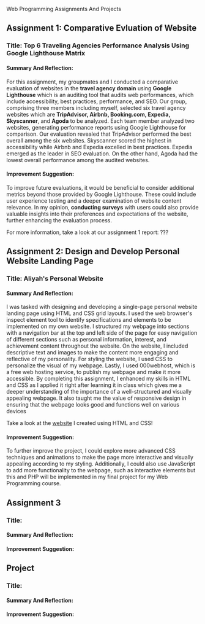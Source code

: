 Web Programming Assignments And Projects

## Assignment 1: Comparative Evluation of Website
### Title: Top 6 Traveling Agencies Performance Analysis Using Google Lighthouse Matrix

#### Summary And Reflection:
For this assignment, my groupmates and I conducted a comparative evaluation of websites in the **travel agency domain** using **Google Lighthouse** which is an auditing tool that audits web performances, which include accessibility, best practices, performance, and SEO. Our group, comprising three members including myself, selected six travel agency websites which are **TripAdvisor, Airbnb, Booking.com, Expedia, Skyscanner**, and **Agoda** to be analyzed. Each team member analyzed two websites, generating performance reports using Google Lighthouse for comparison. Our evaluation revealed that TripAdvisor performed the best overall among the six websites. Skyscanner scored the highest in accessibility while Airbnb and Expedia excelled in best practices. Expedia emerged as the leader in SEO evaluation. On the other hand, Agoda had the lowest overall performance among the audited websites.

#### Improvement Suggestion:
To improve future evaluations, it would be beneficial to consider additional metrics beyond those provided by Google Lighthouse. These could include user experience testing and a deeper examination of website content relevance. In my opinion, **conducting surveys** with users could also provide valuable insights into their preferences and expectations of the website, further enhancing the evaluation process.

For more information, take a look at our assignment 1 report: 
???

## Assignment 2: Design and Develop Personal Website Landing Page
### Title: Aliyah's Personal Website
#### Summary And Reflection:
I was tasked with designing and developing a single-page personal website landing page using HTML and CSS grid layouts. I used the web browser's inspect element tool to identify specifications and elements to be implemented on my own website. I structured my webpage into sections with a navigation bar at the top and left side of the page for easy navigation of different sections such as personal information, interest, and achievement content throughout the website. On the website, I included descriptive text and images to make the content more engaging and reflective of my personality. For styling the website, I used CSS to personalize the visual of my webpage. Lastly, I used 000webhost, which is a free web hosting service, to publish my webpage and make it more accessible. By completing this assignment, I enhanced my skills in HTML and CSS as I applied it right after learning it in class which gives me a deeper understanding of the importance of a well-structured and visually appealing webpage. It also taught me the value of responsive design in ensuring that the webpage looks good and functions well on various devices

Take a look at the [website](https://mypersonalwebsite-wpbynaas.000webhostapp.com/assignment2.html ) I created using HTML and CSS!

#### Improvement Suggestion:
To further improve the project, I could explore more advanced CSS techniques and animations to make the page more interactive and visually appealing according to my styling. Additionally, I could also use JavaScript to add more functionality to the webpage, such as interactive elements  but this and PHP will be implemented in my final project for my Web Programming course.

## Assignment 3
### Title:
#### Summary And Reflection:

#### Improvement Suggestion:

## Project
### Title:
#### Summary And Reflection:

#### Improvement Suggestion:
